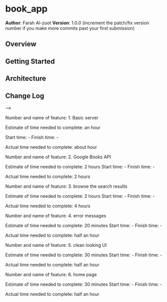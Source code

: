 # book_app

**Author**: Farah Al-zuot
**Version**: 1.0.0 (increment the patch/fix version number if you make more commits past your first submission)

## Overview
<!-- Provide a high level overview of what this application is and why you are building it, beyond the fact that it's an assignment for a Code 301 class. (i.e. What's your problem domain?) -->

## Getting Started
<!-- What are the steps that a user must take in order to build this app on their own machine and get it running? -->

## Architecture
<!-- Provide a detailed description of the application design. What technologies (languages, libraries, etc) you're using, and any other relevant design information. -->

## Change Log
<!-- Use this area to document the iterative changes made to your application as each feature is successfully implemented. Use time stamps. Here's an examples:

01-01-2001 4:59pm - Application now has a fully-functional express server, with GET and POST routes for the book resource.

## Credits and Collaborations
<!-- Give credit (and a link) to other people or resources that helped you build this application. -->
-->



Number and name of feature: 1. Basic server

Estimate of time needed to complete: an hour

Start time: -
Finish time: -

Actual time needed to complete: about hour



Number and name of feature: 2. Google Books API

Estimate of time needed to complete: 2 hours
Start time: -
Finish time: -

Actual time needed to complete: 2 hours



Number and name of feature: 3. browse the search results

Estimate of time needed to complete: 2 hours
Start time: -
Finish time: -

Actual time needed to complete: 4 hours


Number and name of feature: 4. error messages

Estimate of time needed to complete: 20 minutes
Start time: -
Finish time: -

Actual time needed to complete: half an hour 


Number and name of feature: 5. clean looking UI

Estimate of time needed to complete: 30 minutes
Start time: -
Finish time: -

Actual time needed to complete: half an hour 



Number and name of feature: 6. home page

Estimate of time needed to complete: 30 minutes
Start time: -
Finish time: -

Actual time needed to complete: half an hour 


